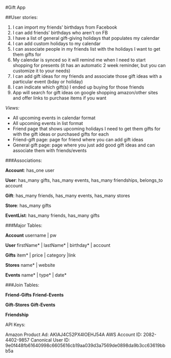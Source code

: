 #Gift App

##User stories:
1. I can import my friends' birthdays from Facebook
2. I can add friends' birthdays who aren't on FB
3. I have a list of general gift-giving holidays that populates my calendar
4. I can add custom holidays to my calendar
5. I can associate people in my friends list with the holidays I want to get them gifts for
6. My calendar is synced so it will remind me when I need to start shopping for presents (it has an automatic 2 week reminder, but you can customize it to your needs)
7. I can add gift ideas for my friends and associate those gift ideas with a particular event (bday or holiday)
8. I can indicate which gift(s) I ended up buying for those friends
9. App will search for gift ideas on google shopping amazon/other sites and offer links to purchase items if you want

*Views:*
 - All upcoming events in calendar format
 - All upcoming events in list format
 - Friend page that shows upcoming holidays I need to get them gifts for with the gift ideas or purchased gifts for each
 - Friend-gift page: page for friend where you can add gift ideas
 - General gift page: page where you just add good gift ideas and can associate them with friends/events

###Associations:

**Account**: has_one user

**User**: has_many gifts, has_many events, has_many friendships, belongs_to account

**Gift**: has_many friends, has_many events, has_many stores

**Store**: has_many gifts

**EventList**: has_many friends, has_many gifts


###Major Tables:

**Account**
username | pw

**User**
firstName* | lastName* | birthday* | account

**Gifts**
item* | price | category |link

**Stores**
name* | website

**Events**
name* | type* | date*

###Join Tables:

**Friend-Gifts**
**Friend-Events**

**Gift-Stores**
**Gift-Events**

**Friendship**

API Keys:

Amazon Product Ad: AKIAJ4C52PX4IOEHJ54A
AWS Account ID: 2082-4402-9857
Canonical User ID: 9e0f448fb61640998c6605616cb19aa039d3a7569de0898da9b3cc63619bbb5a
